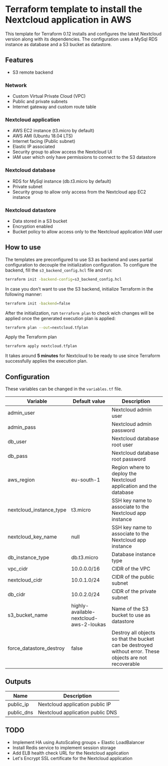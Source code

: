# Terraform template to install the Nextcloud application in AWS

This template for Terraform 0.12 installs and configures the latest Nextcloud version along with its dependencies. The configuration uses a MySql RDS instance as database and a S3 bucket as datastore.
  
## Features

* S3 remote backend

### Network

* Custom Virtual Private Cloud (VPC)
* Public and private subnets
* Internet gateway and custom route table

### Nextcloud application

* AWS EC2 instance (t3.micro by default)
* AWS AMI (Ubuntu 18.04 LTS)
* Internet facing (Public subnet)
* Elastic IP associated
* Security group to allow access the Nextcloud UI
* IAM user which only have permissions to connect to the S3 datastore

### Nextcloud database

* RDS for MySql instance (db.t3.micro by default)
* Private subnet
* Security group to allow only access from the Nextcloud app EC2 instance

### Nextcloud datastore

* Data stored in a S3 bucket
* Encryption enabled
* Bucket policy to allow access only to the Nextcloud application IAM user

## How to use

The templates are preconfigured to use S3 as backend and uses partial configuration to decouple the initialization configuration. To configure the backend, fill the `s3_backend_config.hcl` file and run:

```bash
terraform init -backend-config=s3_backend_config.hcl
```

In case you don't want to use the S3 backend, initialize Terraform in the following manner:

```bash
terraform init -backend=false
```

After the initialization, run `terraform plan` to check wich changes will be applied once the generated execution plan is applied:

```bash
terraform plan --out=nextcloud.tfplan
```

Apply the Terraform plan

```bash
terraform apply nextcloud.tfplan
```

It takes around **5 minutes** for Nextcloud to be ready to use since Terraform successfully applies the execution plan.

## Configuration

These variables can be changed in the `variables.tf` file.

| Variable | Default value | Description |
|----------|---------------|-------------|
| admin_user |  | Nextcloud admin user |
| admin_pass |  | Nextcloud admin password |
| db_user |  | Nextcloud database root user |
| db_pass |  | Nextcloud database root password
| aws_region | eu-south-1 | Region where to deploy the Nextcloud application and the database |
| nextcloud_instance_type | t3.micro | SSH key name to associate to the Nextcloud app instance |
| nextcloud_key_name | null | SSH key name to associate to the Nextcloud app instance |
| db_instance_type | db.t3.micro | Database instance type |
| vpc_cidr | 10.0.0.0/16 | CIDR of the VPC |
| nextcloud_cidr | 10.0.1.0/24 | CIDR of the public subnet |
| db_cidr | 10.0.2.0/24 | CIDR of the private subnet |
| s3_bucket_name | highly-available-nextcloud-aws-2-loukas | Name of the S3 bucket to use as datastore |
| force_datastore_destroy | false | Destroy all objects so that the bucket can be destroyed without error. These objects are not recoverable |

## Outputs

| Name | Description |
|------|-------------|
| public_ip | Nextcloud application public IP |
| public_dns | Nextcloud application public DNS |

## TODO

* Implement HA using AutoScaling groups + Elastic LoadBalancer
* Install Redis service to implement session storage
* Add ELB health check URL for the Nextcloud application
* Let's Encrypt SSL certificate for the Nextcloud application
